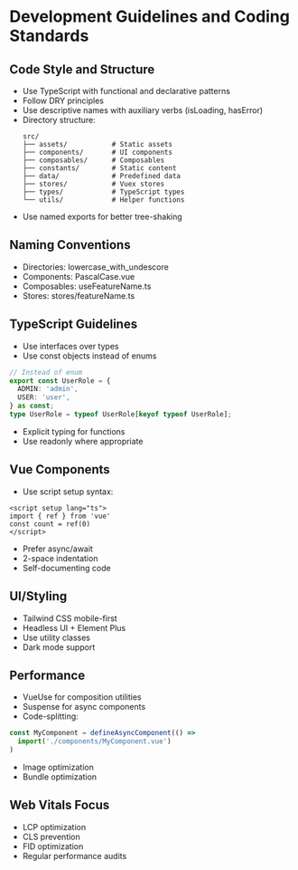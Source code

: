 # Development Guidelines and Coding Standards

## Code Style and Structure
- Use TypeScript with functional and declarative patterns
- Follow DRY principles
- Use descriptive names with auxiliary verbs (isLoading, hasError)
- Directory structure:
  ```
  src/
  ├── assets/           # Static assets
  ├── components/       # UI components
  ├── composables/      # Composables  
  ├── constants/        # Static content
  ├── data/             # Predefined data
  ├── stores/           # Vuex stores
  ├── types/            # TypeScript types
  └── utils/            # Helper functions
  ```
- Use named exports for better tree-shaking

## Naming Conventions
- Directories: lowercase_with_undescore
- Components: PascalCase.vue
- Composables: useFeatureName.ts
- Stores: stores/featureName.ts

## TypeScript Guidelines
- Use interfaces over types
- Use const objects instead of enums
```typescript
// Instead of enum
export const UserRole = {
  ADMIN: 'admin',
  USER: 'user',
} as const;
type UserRole = typeof UserRole[keyof typeof UserRole];
```
- Explicit typing for functions
- Use readonly where appropriate

## Vue Components
- Use script setup syntax:
```vue
<script setup lang="ts">
import { ref } from 'vue'
const count = ref(0)
</script>
```
- Prefer async/await
- 2-space indentation
- Self-documenting code

## UI/Styling
- Tailwind CSS mobile-first
- Headless UI + Element Plus
- Use utility classes
- Dark mode support

## Performance
- VueUse for composition utilities
- Suspense for async components
- Code-splitting:
```typescript
const MyComponent = defineAsyncComponent(() => 
  import('./components/MyComponent.vue')
)
```
- Image optimization
- Bundle optimization

## Web Vitals Focus
- LCP optimization
- CLS prevention
- FID optimization
- Regular performance audits
